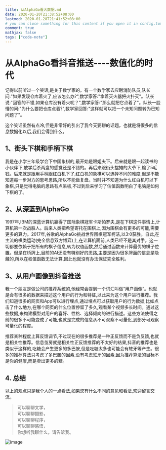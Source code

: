 ```yaml
---
title: 从AlphaGo看大数据.md
date: 2020-01-20T21:38:52+08:00
lastmod: 2020-01-28T21:41:52+08:00
# you can close something for this content if you open it in config.toml.
comment: true
mathjax: false
tags: ["code-note"]
---
```


# 从AlphaGo看抖音推送----数值化的时代

记得以前听过一个笑话,是关于数学家的。有一个数学家去应聘消防队员,队长问:"如果发现仓库着火了,应该怎么办?",数学家答:"拿着灭火器把火扑灭"。队长说:"回答的不错,如果仓库没有着火呢？",数学家答:"那么就把它点着了"。队长一脸懵的问:"为什么要把仓库点着?",数学家回答:"这样就可以把一个未知问题转为已知问题了"。

这个笑话虽然有点冷,但是非常好的引出了我今天要聊的话题。也就是将很多的信息数据化以后,我们会得到什么。

## 1、街头下棋和手柄下棋

我是在小学三年级学会下中国象棋的,最开始是跟姐夫下。后来就是跟一起读书的小伙伴下,放学后杀两盘的感觉还是不错的。再后来跟街头摆摊的大爷下,输了5毛钱。后来就是跟用手柄跟红白机下了,红白机的象棋可以选择不同的难度,但是不能知道每一步对方的思考思路,所以不能做复盘。当时并不知道为什么红白机可以下象棋,只是觉得电脑的思路有点呆板,不过到后来学习了估值函数明白了电脑是如何下棋的了。

## 2、从深蓝到AlphaGo

1997年,IBM的深蓝计算机赢得了国际象棋冠军卡斯帕罗夫,是在下棋这件事情上,计算机第一次战胜人。后来人类把希望寄托在围棋上,因为围棋会有更多的可能,需要更多的算力。2017年,谷歌的AlphaGo挑战世界围棋冠军柯洁,以3:0获胜。自此,在主流的棋类运动(完全信息双方博弈)上,在计算机面前,人类已经不是其对手。这一切都要依赖于把所有的棋子信息,转为权值函数,然后通过函数来计算最优的棋子位置。但是在桥牌上,目前的AI还没有特别好的思路,主要是因为很多牌面的信息是隐藏的,所以在权值函数无法计算,因此也就没有办法保证完全胜利。

## 3、从用户画像到抖音推送

我一个朋友是做公司的推荐系统的,他经常会提到一个词汇叫做“用户画像”。也就是会有很多的数据来描述这个用户的行为和特征,以此来为这个用户进行推荐。我们知道很多的网页和App可以进行埋点,通过埋点可以获取用户的行为数据,比如点击了什么地方,在哪个网页的什么位置停留了多久,观看某个视频多长时间。通过这些数据,来构建模型对用户的喜好、性格、选择倾向的进行描述。这些方法使得之前的很多不可能变成了可能,也就是完成的信息从不可观察不可量化,到部分可观察可量化的程度。

推荐某种程度上算反馈调节,不过现在的很多推荐是一种正反馈而不是负反馈,也就是相关性推荐。信息茧房就是相关性正反馈推荐的不太好的结果,抖音的推荐也是类似于这样的,吃糖会产生更多的多巴胺,但是吃糖太多也可能会有蛀牙等产生。很多的推荐算法只考虑了多巴胺的因素,没有考虑蛀牙的因素,因为推荐算法的目标不是你的健康,而是卖出更多的糖。

## 4. 总结

以上的观点只是我个人的一点看法,如果您有什么不同的意见和看法,欢迎留言交流。

> 可以聊聊文学，   
> 可以聊聊摄影，   
> 可以聊聊程序，   
> 可以聊聊感悟，   
> 你想听我聊什么，请告诉我。

![image](https://mmbiz.qpic.cn/mmbiz_jpg/IDHaWiaS8DJpDWaY4ZNTpQR4riciaVTEqPkpwGNwbmUxHUjv8licNxNlD9IEia7rCb8KYibdRWCiamYGRfetNW1CyqWTQ/0?wx_fmt=jpeg)